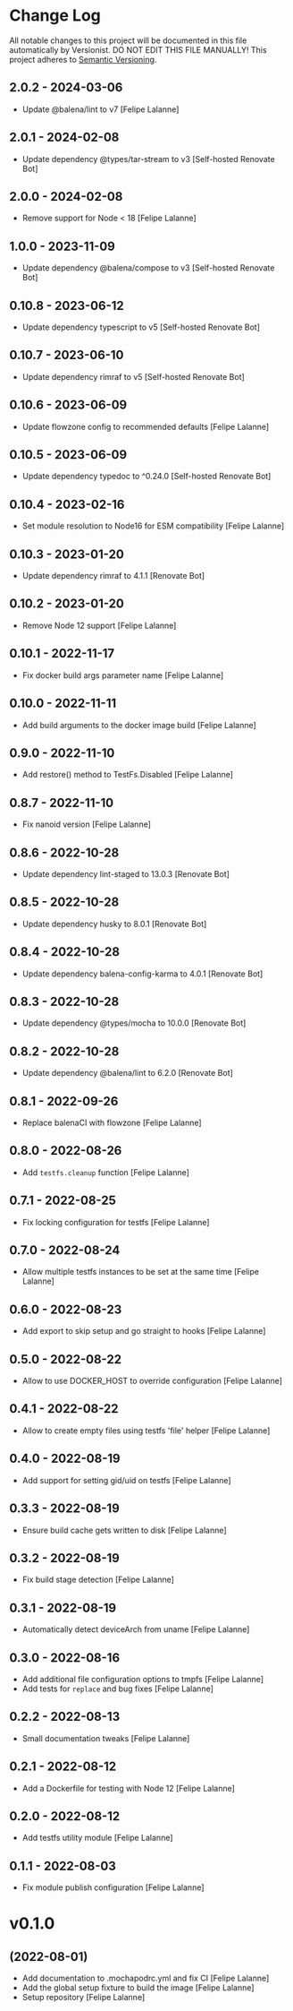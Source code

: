 # Change Log

All notable changes to this project will be documented in this file
automatically by Versionist. DO NOT EDIT THIS FILE MANUALLY!
This project adheres to [Semantic Versioning](http://semver.org/).

## 2.0.2 - 2024-03-06

* Update @balena/lint to v7 [Felipe Lalanne]

## 2.0.1 - 2024-02-08

* Update dependency @types/tar-stream to v3 [Self-hosted Renovate Bot]

## 2.0.0 - 2024-02-08

* Remove support for Node < 18 [Felipe Lalanne]

## 1.0.0 - 2023-11-09

* Update dependency @balena/compose to v3 [Self-hosted Renovate Bot]

## 0.10.8 - 2023-06-12

* Update dependency typescript to v5 [Self-hosted Renovate Bot]

## 0.10.7 - 2023-06-10

* Update dependency rimraf to v5 [Self-hosted Renovate Bot]

## 0.10.6 - 2023-06-09

* Update flowzone config to recommended defaults [Felipe Lalanne]

## 0.10.5 - 2023-06-09

* Update dependency typedoc to ^0.24.0 [Self-hosted Renovate Bot]

## 0.10.4 - 2023-02-16

* Set module resolution to Node16 for ESM compatibility [Felipe Lalanne]

## 0.10.3 - 2023-01-20

* Update dependency rimraf to 4.1.1 [Renovate Bot]

## 0.10.2 - 2023-01-20

* Remove Node 12 support [Felipe Lalanne]

## 0.10.1 - 2022-11-17

* Fix docker build args parameter name [Felipe Lalanne]

## 0.10.0 - 2022-11-11

* Add build arguments to the docker image build [Felipe Lalanne]

## 0.9.0 - 2022-11-10

* Add restore() method to TestFs.Disabled [Felipe Lalanne]

## 0.8.7 - 2022-11-10

* Fix nanoid version [Felipe Lalanne]

## 0.8.6 - 2022-10-28

* Update dependency lint-staged to 13.0.3 [Renovate Bot]

## 0.8.5 - 2022-10-28

* Update dependency husky to 8.0.1 [Renovate Bot]

## 0.8.4 - 2022-10-28

* Update dependency balena-config-karma to 4.0.1 [Renovate Bot]

## 0.8.3 - 2022-10-28

* Update dependency @types/mocha to 10.0.0 [Renovate Bot]

## 0.8.2 - 2022-10-28

* Update dependency @balena/lint to 6.2.0 [Renovate Bot]

## 0.8.1 - 2022-09-26

* Replace balenaCI with flowzone [Felipe Lalanne]

## 0.8.0 - 2022-08-26

* Add `testfs.cleanup` function [Felipe Lalanne]

## 0.7.1 - 2022-08-25

* Fix locking configuration for testfs [Felipe Lalanne]

## 0.7.0 - 2022-08-24

* Allow multiple testfs instances to be set at the same time [Felipe Lalanne]

## 0.6.0 - 2022-08-23

* Add export to skip setup and go straight to hooks [Felipe Lalanne]

## 0.5.0 - 2022-08-22

* Allow to use DOCKER_HOST to override configuration [Felipe Lalanne]

## 0.4.1 - 2022-08-22

* Allow to create empty files using testfs 'file' helper [Felipe Lalanne]

## 0.4.0 - 2022-08-19

* Add support for setting gid/uid on testfs [Felipe Lalanne]

## 0.3.3 - 2022-08-19

* Ensure build cache gets written to disk [Felipe Lalanne]

## 0.3.2 - 2022-08-19

* Fix build stage detection [Felipe Lalanne]

## 0.3.1 - 2022-08-19

* Automatically detect deviceArch from uname [Felipe Lalanne]

## 0.3.0 - 2022-08-16

* Add additional file configuration options to tmpfs [Felipe Lalanne]
* Add tests for `replace` and bug fixes [Felipe Lalanne]

## 0.2.2 - 2022-08-13

* Small documentation tweaks [Felipe Lalanne]

## 0.2.1 - 2022-08-12

* Add a Dockerfile for testing with Node 12 [Felipe Lalanne]

## 0.2.0 - 2022-08-12

* Add testfs utility module [Felipe Lalanne]

## 0.1.1 - 2022-08-03

* Fix module publish configuration [Felipe Lalanne]

# v0.1.0
## (2022-08-01)

* Add documentation to .mochapodrc.yml and fix CI [Felipe Lalanne]
* Add the global setup fixture to build the image [Felipe Lalanne]
* Setup repository [Felipe Lalanne]
